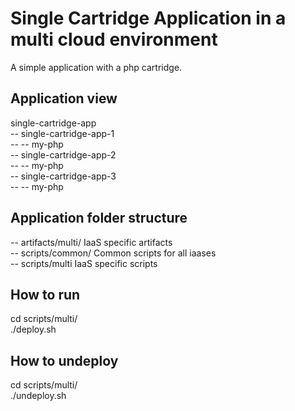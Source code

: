 Single Cartridge Application in a multi cloud environment
=========================================================
A simple application with a php cartridge.

Application view
----------------
single-cartridge-app            <br />
-- single-cartridge-app-1       <br />
-- -- my-php                    <br />
-- single-cartridge-app-2       <br />
-- -- my-php                    <br />
-- single-cartridge-app-3       <br />
-- -- my-php                    <br />

Application folder structure
----------------------------
-- artifacts/multi/ IaaS specific artifacts                <br />
-- scripts/common/ Common scripts for all iaases            <br />
-- scripts/multi IaaS specific scripts                     <br />

How to run
----------
cd scripts/multi/          <br />
./deploy.sh                 <br />

How to undeploy
---------------
cd scripts/multi/          <br />
./undeploy.sh               <br />